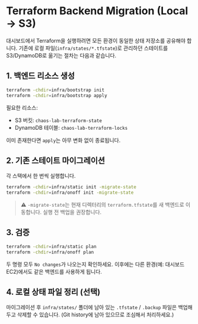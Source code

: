 # Terraform Backend Migration (Local → S3)

대시보드에서 Terraform을 실행하려면 모든 환경이 동일한 상태 저장소를 공유해야 합니다. 기존에 로컬 파일(`infra/states/*.tfstate`)로 관리하던 스테이트를 S3/DynamoDB로 옮기는 절차는 다음과 같습니다.

## 1. 백엔드 리소스 생성

```bash
terraform -chdir=infra/bootstrap init
terraform -chdir=infra/bootstrap apply
```

필요한 리소스:
- S3 버킷: `chaos-lab-terraform-state`
- DynamoDB 테이블: `chaos-lab-terraform-locks`

이미 존재한다면 `apply`는 아무 변화 없이 종료됩니다.

## 2. 기존 스테이트 마이그레이션

각 스택에서 한 번씩 실행합니다.

```bash
terraform -chdir=infra/static init -migrate-state
terraform -chdir=infra/onoff init -migrate-state
```

> ⚠️ `-migrate-state`는 현재 디렉터리의 `terraform.tfstate`를 새 백엔드로 이동합니다. 실행 전 백업을 권장합니다.

## 3. 검증

```bash
terraform -chdir=infra/static plan
terraform -chdir=infra/onoff plan
```

두 명령 모두 `No changes`가 나오는지 확인하세요. 이후에는 다른 환경(예: 대시보드 EC2)에서도 같은 백엔드를 사용하게 됩니다.

## 4. 로컬 상태 파일 정리 (선택)

마이그레이션 후 `infra/states/` 폴더에 남아 있는 `.tfstate` / `.backup` 파일은 백업해 두고 삭제할 수 있습니다. (Git history에 남아 있으므로 조심해서 처리하세요.)
